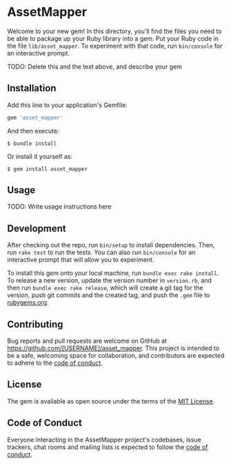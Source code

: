 # AssetMapper

Welcome to your new gem! In this directory, you'll find the files you need to be able to package up your Ruby library into a gem. Put your Ruby code in the file `lib/asset_mapper`. To experiment with that code, run `bin/console` for an interactive prompt.

TODO: Delete this and the text above, and describe your gem

## Installation

Add this line to your application's Gemfile:

```ruby
gem 'asset_mapper'
```

And then execute:

    $ bundle install

Or install it yourself as:

    $ gem install asset_mapper

## Usage

TODO: Write usage instructions here

## Development

After checking out the repo, run `bin/setup` to install dependencies. Then, run `rake test` to run the tests. You can also run `bin/console` for an interactive prompt that will allow you to experiment.

To install this gem onto your local machine, run `bundle exec rake install`. To release a new version, update the version number in `version.rb`, and then run `bundle exec rake release`, which will create a git tag for the version, push git commits and the created tag, and push the `.gem` file to [rubygems.org](https://rubygems.org).

## Contributing

Bug reports and pull requests are welcome on GitHub at https://github.com/[USERNAME]/asset_mapper. This project is intended to be a safe, welcoming space for collaboration, and contributors are expected to adhere to the [code of conduct](https://github.com/[USERNAME]/asset_mapper/blob/main/CODE_OF_CONDUCT.md).

## License

The gem is available as open source under the terms of the [MIT License](https://opensource.org/licenses/MIT).

## Code of Conduct

Everyone interacting in the AssetMapper project's codebases, issue trackers, chat rooms and mailing lists is expected to follow the [code of conduct](https://github.com/[USERNAME]/asset_mapper/blob/main/CODE_OF_CONDUCT.md).
